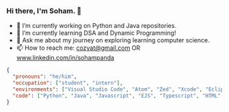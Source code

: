 ### Hi there, I'm Soham. 👋


<!--**cozyat/cozyat** is a ✨ _special_ ✨ repository because its `README.md` (this file) appears on your GitHub profile.-->

- 🔭 I’m currently working on Python and Java repositories.
- 🌱 I’m currently learning DSA and Dynamic Programming!
- 💬 Ask me about my journey on exploring learning computer science.
- 📫 How to reach me: cozyat@gmail.com OR www.linkedin.com/in/sohampanda

```JSON
{
  "pronouns": "he/him",
  "occupation": ["student", "intern"],
  "environments": ["Visual Studio Code", "Atom", "Zed", "Xcode", "Eclipse", "Venv"],
  "code": ["Python", "Java", "Javascript", "EJS", "Typescript", "HTML", "CSS"]
}
```
